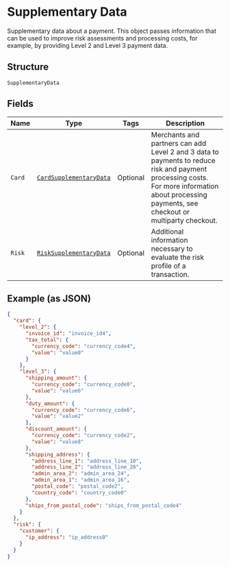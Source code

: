 
# Supplementary Data

Supplementary data about a payment. This object passes information that can be used to improve risk assessments and processing costs, for example, by providing Level 2 and Level 3 payment data.

## Structure

`SupplementaryData`

## Fields

| Name | Type | Tags | Description |
|  --- | --- | --- | --- |
| `Card` | [`CardSupplementaryData`](../../doc/models/card-supplementary-data.md) | Optional | Merchants and partners can add Level 2 and 3 data to payments to reduce risk and payment processing costs. For more information about processing payments, see checkout or multiparty checkout. |
| `Risk` | [`RiskSupplementaryData`](../../doc/models/risk-supplementary-data.md) | Optional | Additional information necessary to evaluate the risk profile of a transaction. |

## Example (as JSON)

```json
{
  "card": {
    "level_2": {
      "invoice_id": "invoice_id4",
      "tax_total": {
        "currency_code": "currency_code4",
        "value": "value0"
      }
    },
    "level_3": {
      "shipping_amount": {
        "currency_code": "currency_code0",
        "value": "value6"
      },
      "duty_amount": {
        "currency_code": "currency_code6",
        "value": "value2"
      },
      "discount_amount": {
        "currency_code": "currency_code2",
        "value": "value8"
      },
      "shipping_address": {
        "address_line_1": "address_line_10",
        "address_line_2": "address_line_20",
        "admin_area_2": "admin_area_24",
        "admin_area_1": "admin_area_16",
        "postal_code": "postal_code2",
        "country_code": "country_code0"
      },
      "ships_from_postal_code": "ships_from_postal_code4"
    }
  },
  "risk": {
    "customer": {
      "ip_address": "ip_address0"
    }
  }
}
```

